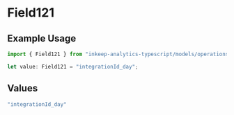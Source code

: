 # Field121

## Example Usage

```typescript
import { Field121 } from "inkeep-analytics-typescript/models/operations";

let value: Field121 = "integrationId_day";
```

## Values

```typescript
"integrationId_day"
```
